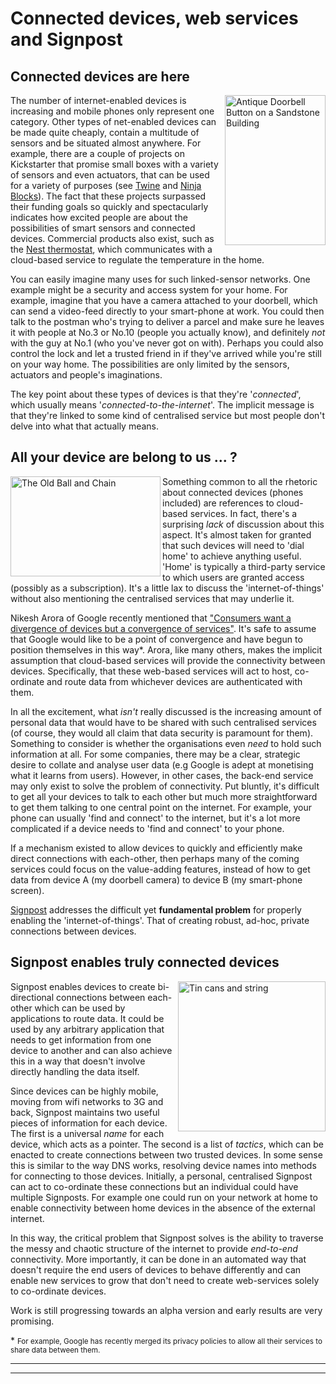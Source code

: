 <!-- ---
layout: post
title: Privacy, Naming and Signposts
author: Amir Chaudhry
excerpt: Summary here
--- -->

# Connected devices, web services and Signpost

## Connected devices are here

<a href="http://www.flickr.com/photos/craigjewell/3375525952/" title="Antique Doorbell Button on a Sandstone Building by Craig Jewell Photography, on Flickr"><img src="http://farm4.staticflickr.com/3618/3375525952_ee8b4820c9_m.jpg" width="161" height="240" align="right" alt="Antique Doorbell Button on a Sandstone Building"></a>
The number of internet-enabled devices is increasing and mobile phones only represent one category.  Other types of net-enabled devices can be made quite cheaply, contain a multitude of sensors and be situated almost anywhere.  For example, there are a couple of projects on Kickstarter that promise small boxes with a variety of sensors and even actuators, that can be used for a variety of purposes (see [Twine][Twine Kickstarter] and [Ninja Blocks][Ninja Blocks]).  The fact that these projects surpassed their funding goals so quickly and spectacularly indicates how excited people are about the possibilities of smart sensors and connected devices.  Commercial products also exist, such as the [Nest thermostat][Nest], which communicates with a cloud-based service to regulate the temperature in the home.

You can easily imagine many uses for such linked-sensor networks.  One example might be a security and access system for your home.  For example, imagine that you have a camera attached to your doorbell, which can send a video-feed directly to your smart-phone at work.  You could then talk to the postman who's trying to deliver a parcel and make sure he leaves it with people at No.3 or No.10 (people you actually know), and definitely *not* with the guy at No.1 (who you've never got on with).  Perhaps you could also control the lock and let a trusted friend in if they've arrived while you're still on your way home.  The possibilities are only limited by the sensors, actuators and people's imaginations.

The key point about these types of devices is that they're '*connected*', which usually means '*connected-to-the-internet*'.  The implicit message is that they're linked to some kind of centralised service but most people don't delve into what that actually means.

[Twine Kickstarter]: http://www.kickstarter.com/projects/supermechanical/twine-listen-to-your-world-talk-to-the-internet
[Ninja Blocks]: http://ninjablocks.com/
[Nest]: http://www.nest.com


## All your device are belong to us ... ?

<a href="http://www.flickr.com/photos/katodog/4411945975/" title="The Old Ball and Chain by Ed Durbin (Katodog), on Flickr"><img src="http://farm5.staticflickr.com/4003/4411945975_142f8282ed.jpg" width="240" height="160" align="left" alt="The Old Ball and Chain"></a>
Something common to all the rhetoric about connected devices (phones included) are references to cloud-based services.  In fact, there's a surprising *lack* of discussion about this aspect.  It's almost taken for granted that such devices will need to 'dial home' to achieve anything useful.  'Home' is typically a third-party service to which users are granted access (possibly as a subscription).  It's a little lax to discuss the 'internet-of-things' without also mentioning the centralised services that may underlie it.  

Nikesh Arora of Google recently mentioned that ["Consumers want a divergence of devices but a convergence of services"][Arora Gplus].  It's safe to assume that Google would like to be a point of convergence and have begun to position themselves in this way\*. Arora, like many others, makes the implicit assumption that cloud-based services will provide the connectivity between devices.  Specifically, that these web-based services will act to host, co-ordinate and route data from whichever devices are authenticated with them.  

[Arora Gplus]: https://plus.google.com/104376123433741873548/posts/4RcwiHbS7ME

In all the excitement, what *isn't* really discussed is the increasing amount of personal data that would have to be shared with such centralised services (of course, they would all claim that data security is paramount for them).  Something to consider is whether the organisations even *need* to hold such information at all.  For some companies, there may be a clear, strategic desire to collate and analyse user data (e.g Google is adept at monetising what it learns from users).  However, in other cases, the back-end service may only exist to solve the problem of connectivity.  Put bluntly, it's difficult to get all your devices to talk to each other but much more straightforward to get them talking to one central point on the internet.  For example, your phone can usually 'find and connect' to the internet, but it's a lot more complicated if a device needs to 'find and connect' to your phone.  

If a mechanism existed to allow devices to quickly and efficiently make direct connections with each-other, then perhaps many of the coming services could focus on the value-adding features, instead of how to get data from device A (my doorbell camera) to device B (my smart-phone screen).

[Signpost][] addresses the difficult yet **fundamental problem** for properly enabling the 'internet-of-things'.  That of creating robust, ad-hoc, private connections between devices.


## Signpost enables truly connected devices

<a href="http://www.flickr.com/photos/heavytpro70/3373700465/" title="Tin cans and string by heavytpro70, on Flickr"><img src="http://farm4.staticflickr.com/3456/3373700465_2e2863f2cb.jpg" width="236" height="240" align="right" alt="Tin cans and string"></a>
Signpost enables devices to create bi-directional connections between each-other which can be used by applications to route data.  It could be used by any arbitrary application that needs to get information from one device to another and can also achieve this in a way that doesn't involve directly handling the data itself.  

Since devices can be highly mobile, moving from wifi networks to 3G and back, Signpost maintains two useful pieces of information for each device.  The first is a universal *name* for each device, which acts as a pointer.  The second is a list of *tactics*, which can be enacted to create connections between two trusted devices. In some sense this is similar to the way DNS works, resolving device names into methods for connecting to those devices.  Initially, a personal, centralised Signpost can act to co-ordinate these connections but an individual could have multiple Signposts.  For example one could run on your network at home to enable connectivity between home devices in the absence of the external internet.

In this way, the critical problem that Signpost solves is the ability to traverse the messy and chaotic structure of the internet to provide *end-to-end* connectivity.  More importantly, it can be done in an automated way that doesn't require the end users of devices to behave differently and can enable new services to grow that don't need to create web-services solely to co-ordinate devices.

Work is still progressing towards an alpha version and early results are very promising.  

[Signpost]: http://perscon.net/overview/signpost.html

\* <small>For example, Google has recently merged its privacy policies to allow all their services to share data between them.</small>


--------------
<!--

A perfectly reasonable assumption since it's how things have progressed so far and Google has a vested interest in it.

Some obvious mechanisms might be a systems of cameras that form part of your home security system.  When your landlord's plumber rings your doorbell, the camera directs the sound/image to your phone so you can verify him.  Actuators may allow you to open the door and allow him access.  Cameras inside the flat could be useful in directing him to the stop-valve so he can get on with fixing the boiler while you're out at the shops (of course, you have to trust that he's not not also interested in your underwear or the big-screen TV).  


There have been a number of fairly high profile conferences recently where the internet, and how it might look in the future, were discussed.  One of the recurring themes is related to the proliferation of mobile devices and how to provide services over them.


Indeed, you can imagine that Google stands to benefit a great deal if they can position themselves as the go-between for all your data online.  Provided a user opts into all their services, then they should reasonably expect to be able to co-ordinate/authenticate all their devices with one Google ID.  They'd get access to Picasa, Gmail, Latitude and host of other Google products all from frome ach of their devices.  You can see how this is quite a tempting offer, but it's also possible to imagine that all the services will be exactly what each user needs.  

The second issue that the aggregate data of all your Google usage, is owned by them.  This has benefits to the user, in that G can quickly offer new services and products, based on user behaviour, but it also means that your personal information is effectively owned by a corporation.  Of course, there are people who don't see this as a problem, and that's fine, but we should not allow ourselves to enter a world where there are effectively two tiers of online.  Those who are happy to share most details of their lives under any kind of ToS agreement and others who are inadvertently forced off, simply because the are unwilling to give up so much access to their personal lives.  


Signposts is timely in that allows all devices to connect to each other
Post on why we need Signpost. Include info on the following:

- end-to-end connections and how the internet breaks them
- how signpost nams different things places
- why this matters and what it enables
- how it might change the way devices communicate and connect

-->
-------

